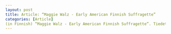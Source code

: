 ```yaml
---
layout: post
title: Article: “Maggie Walz - Early American Finnish Suffragette”
categories: [Article] 
(in Finnish) “Maggie Walz - Early American Finnish Suffragette”. Tiedetoimittaja, nr. 4/2021.
---
```

